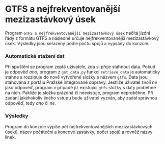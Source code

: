 # GTFS a nejfrekventovanější mezizastávkový úsek

Program `GTFS a nejfrekventovanější mezizastávkový úsek` načítá jízdní řády z formátu GTFS a následně určuje nejfrekventovanější mezizastávkový úsek. Výsledky jsou seřazeny podle počtu spojů a vypsány do konzole. 

### Automatické stažení dat
Při spuštění se program zeptá uživatele, zda si přeje stáhnout data. Pokud je odpověď *ano*, program z `get_data.py` funkcí `retrieve_data` je automaticky stáhne a rozzipuje do nově vytvořené složky s názvem `gtfs`. Data jsou stahována z portálu Pražské integrované dopravy. Jestliže uživatel zvolí *ne* jako odpověď, program v případě již existující `gtfs` složky s daty proběhne na nich. Pakliže je složka prázdná či neexistuje, program neproběhne. Při zadání jakéhokoliv jiného vstupu bude uživatel vyzván, aby zadal správnou odpověď, tedy *ano* či *ne*. 

### Výsledky
Program do konzole vypíše pět nejfrekventovanějších mezizastávkových úseků, název počáteční a koncové zastávky, počet spojů a rovněž názvy linek. 